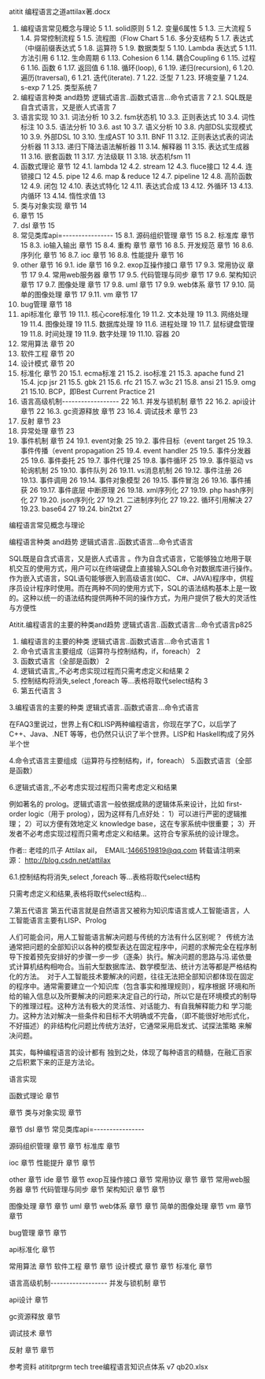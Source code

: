 
atitit 编程语言之道attilax著.docx



1. 编程语言常见概念与理论	5
1.1. solid原则	5
1.2. 变量6属性	5
1.3. 三大流程	5
1.4. 异常控制流程	5
1.5. 流程图（Flow Chart	5
1.6. 多分支结构	5
1.7. 表达式（中缀前缀表达式	5
1.8. 运算符	5
1.9. 数据类型	5
1.10. Lambda 表达式	5
1.11. 方法引用	6
1.12. 生命周期	6
1.13. Cohesion	6
1.14. 耦合Coupling	6
1.15. 过程	6
1.16. 函数	6
1.17. 返回值	6
1.18. 循环(loop),	6
1.19. 递归(recursion),	6
1.20. 遍历(traversal),	6
1.21. 迭代(iterate).	7
1.22. 泛型	7
1.23. 环境变量	7
1.24. s-exp	7
1.25. 类型系统	7
2. 编程语言种类 and趋势 逻辑式语言..函数式语言...命令式语言	7
2.1. SQL既是自含式语言，又是嵌人式语言	7
3. 语言实现	10
3.1. 词法分析	10
3.2. fsm状态机	10
3.3. 正则表达式	10
3.4. 词性标注	10
3.5. 语法分析	10
3.6. ast	10
3.7. 语义分析	10
3.8. 内部DSL实现模式	10
3.9. 外部DSL	10
3.10. 生成AST	10
3.11. BNF	11
3.12. 正则表达式表的词法分析器	11
3.13. 递归下降法语法解析器	11
3.14. 解释器	11
3.15. 表达式生成器	11
3.16. 嵌套函数	11
3.17. 方法级联	11
3.18. 状态机fsm	11
4. 函数式理论 章节	12
4.1. lambda	12
4.2. stream	12
4.3. fluce接口	12
4.4. 连锁接口	12
4.5. pipe	12
4.6. map & reduce	12
4.7. pipeline	12
4.8. 高阶函数	12
4.9. 闭包	12
4.10. 表达式特化	12
4.11. 表达式合成	13
4.12. 外循环	13
4.13. 内循环	13
4.14. 惰性求值	13
5. 类与对象实现 章节	14
6. 章节	15
7. dsl 章节	15
8. 常见类库api=----------------	15
8.1. 源码组织管理 章节	15
8.2. 标准库 章节	15
8.3. io输入输出 章节	15
8.4. 重构 章节 章节	16
8.5. 开发规范 章节	16
8.6. 序列化 章节	16
8.7. ioc 章节	16
8.8. 性能提升 章节	16
9. other 章节	16
9.1. ide 章节	16
9.2. exop互操作接口 章节	17
9.3. 常用协议 章节	17
9.4. 常用web服务器 章节	17
9.5. 代码管理与同步 章节	17
9.6. 架构知识 章节	17
9.7. 图像处理 章节	17
9.8. uml 章节	17
9.9. web体系 章节	17
9.10. 简单的图像处理 章节	17
9.11. vm 章节	17
10. bug管理 章节	18
11. api标准化 章节	19
11.1. 核心core标准化	19
11.2. 文本处理	19
11.3. 网络处理	19
11.4. 图像处理	19
11.5. 数据库处理	19
11.6. 进程处理	19
11.7. 鼠标键盘管理	19
11.8. 时间处理	19
11.9. 数字处理	19
11.10. 容器	20
12. 常用算法 章节	20
13. 软件工程 章节	20
14. 设计模式 章节	20
15. 标准化 章节	20
15.1. ecma标准	21
15.2. iso标准	21
15.3. apache fund	21
15.4. jcp jsr	21
15.5. gbk	21
15.6. rfc	21
15.7. w3c	21
15.8. ansi	21
15.9. omg	21
15.10. BCP，即Best Current Practice	21
16. 语言高级机制------------------	22
16.1. 并发与锁机制 章节	22
16.2. api设计 章节	22
16.3. gc资源释放 章节	23
16.4. 调试技术 章节	23
17. 反射 章节	23
18. 异常处理 章节	23
19. 事件机制 章节	24
19.1. event对象	25
19.2. 事件目标（event target	25
19.3. 事件传播（event propagation	25
19.4. event handler	25
19.5. 事件分发器	25
19.6. 事件委托	25
19.7. 事件代理	25
19.8. 事件循环	25
19.9. 事件驱动 vs 轮询机制	25
19.10. 事件队列	26
19.11. vs消息机制	26
19.12. 事件注册	26
19.13. 事件调用	26
19.14. 事件对象模型	26
19.15. 事件冒泡	26
19.16. 事件捕获	26
19.17. 事件底层 中断原理	26
19.18. xml序列化	27
19.19. php hash序列化	27
19.20. json序列化	27
19.21. 二进制序列化	27
19.22. 循环引用解决	27
19.23. base64	27
19.24. bin2txt	27



 编程语言常见概念与理论  

编程语言种类 and趋势 逻辑式语言..函数式语言...命令式语言

SQL既是自含式语言，又是嵌人式语言
。作为自含式语言，它能够独立地用于联机交互的使用方式，用户可以在终端键盘上直接输入SQL命令对数据库进行操作。作为嵌入式语言，SQL语句能够嵌入到高级语言(如C、 C#、JAVA)程序中，供程序员设计程序时使用。而在两种不同的使用方式下，SQL的语法结构基本上是一致的。这种以统一的语法结构提供两种不同的操作方式，为用户提供了极大的灵活性与方便性

Atitit.编程语言的主要的种类and趋势 逻辑式语言..函数式语言...命令式语言p825

1. 编程语言的主要的种类 逻辑式语言..函数式语言...命令式语言	1
2. 命令式语言主要组成（运算符与控制结构，if，foreach）	2
3. 函数式语言（全部是函数）	2
4. 逻辑式语言,,不必考虑实现过程而只需考虑定义和结果	2
1. 控制结构将消失,select ,foreach 等...表格将取代select结构	3
5. 第五代语言	3


3.编程语言的主要的种类 逻辑式语言..函数式语言...命令式语言

在FAQ3里说过，世界上有C和LISP两种编程语言，你现在学了C，以后学了C++、Java、.NET 
等等，也仍然只认识了半个世界。LISP和 Haskell构成了另外半个世


4.命令式语言主要组成（运算符与控制结构，if，foreach）
5.函数式语言（全部是函数）

6.逻辑式语言,,不必考虑实现过程而只需考虑定义和结果

例如著名的 prolog。逻辑式语言一般依据成熟的逻辑体系来设计，比如 first-order logic（用于 prolog），因为这样有几点好处：
1）可以进行严密的逻辑推理；
2）可以方便有效地定义 knowledge base，这在专家系统中很重要；
3）开发者不必考虑实现过程而只需考虑定义和结果。这符合专家系统的设计理念。

作者:: 老哇的爪子 Attilax ail，  EMAIL:1466519819@qq.com
转载请注明来源： http://blog.csdn.net/attilax

6.1.控制结构将消失,select ,foreach 等...表格将取代select结构

只需考虑定义和结果,表格将取代select结构...

7.第五代语言 
第五代语言就是自然语言又被称为知识库语言或人工智能语言，人工智能语言主要有LISP、Prolog

人们可能会问，用人工智能语言解决问题与传统的方法有什么区别呢？  
传统方法通常把问题的全部知识以各种的模型表达在固定程序中，问题的求解完全在程序制导下按着预先安排好的步骤一步一步（逐条）执行。解决问题的思路与冯.诺依曼式计算机结构相吻合。当前大型数据库法、数学模型法、统计方法等都是严格结构化的方法。  
对于人工智能技术要解决的问题，往往无法把全部知识都体现在固定的程序中。通常需要建立一个知识库（包含事实和推理规则），程序根据 环境和所给的输入信息以及所要解决的问题来决定自己的行动，所以它是在环境模式的制导下的推理过程。这种方法有极大的灵活性、对话能力、有自我解释能力和 学习能力。这种方法对解决一些条件和目标不大明确或不完备，（即不能很好地形式化，不好描述）的非结构化问题比传统方法好，它通常采用启发式、试探法策略 来解决问题。 


其实，每种编程语言的设计都有 
独到之处，体现了每种语言的精髓，在融汇百家之后积累下来的正是方法论。


语言实现 

函数式理论 章节

 章节
类与对象实现 章节

 章节
dsl 章节
常见类库api=----------------

源码组织管理 章节
 章节
标准库 章节

 

ioc 章节
性能提升 章节
 章节
 
other 章节
 ide 章节
 章节
exop互操作接口 章节
常用协议 章节
 章节
常用web服务器 章节
代码管理与同步 章节
 架构知识 章节
 章节
 
图像处理 章节
 章节
uml 章节
web体系 章节
 章节
简单的图像处理 章节
vm 章节
 章节

 
bug管理 章节
 章节

api标准化 章节

常用算法 章节
软件工程 章节
 章节
设计模式 章节
 章节
标准化 章节
 


语言高级机制------------------
并发与锁机制 章节

api设计 章节

gc资源释放 章节

调试技术 章节

反射 章节
 章节
  
 
参考资料
atititprgrm tech tree编程语言知识点体系 v7 qb20.xlsx
